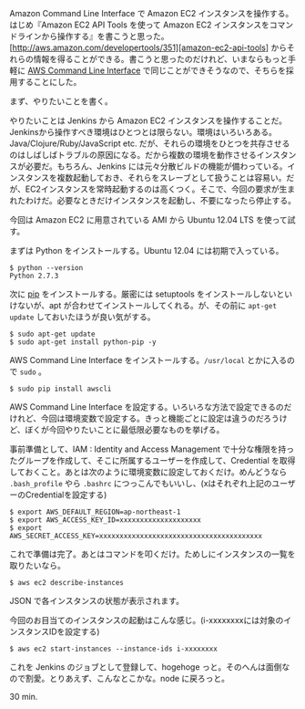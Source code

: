 Amazon Command Line Interface で Amazon EC2 インスタンスを操作する。はじめ『Amazon EC2 API Tools を使って Amazon EC2 インスタンスをコマンドラインから操作する』を書こうと思った。[http://aws.amazon.com/developertools/351][amazon-ec2-api-tools] からそれらの情報を得ることができる。書こうと思ったのだけれど、いまならもっと手軽に [AWS Command Line Interface][aws-cli] で同じことができそうなので、そちらを採用することにした。

まず、やりたいことを書く。

やりたいことは Jenkins から Amazon EC2 インスタンスを操作することだ。Jenkinsから操作すべき環境はひとつとは限らない。環境はいろいろある。Java/Clojure/Ruby/JavaScript etc. だが、それらの環境をひとつを共存させるのはしばしばトラブルの原因になる。だから複数の環境を動作させるインスタンスが必要だ。もちろん、Jenkins には元々分散ビルドの機能が備わっている。インスタンスを複数起動しておき、それらをスレーブとして扱うことは容易い。だが、EC2インスタンスを常時起動するのは高くつく。そこで、今回の要求が生まれたわけだ。必要なときだけインスタンスを起動し、不要になったら停止する。

今回は Amazon EC2 に用意されている AMI から Ubuntu 12.04 LTS を使って試す。

まずは Python をインストールする。Ubuntu 12.04 には初期で入っている。

    $ python --version
    Python 2.7.3

次に [pip][pip] をインストールする。厳密には setuptools をインストールしないといけないが、apt が合わせてインストールしてくれる。が、その前に `apt-get update` しておいたほうが良い気がする。

    $ sudo apt-get update
    $ sudo apt-get install python-pip -y

AWS Command Line Interface をインストールする。`/usr/local` とかに入るので `sudo` 。

    $ sudo pip install awscli

AWS Command Line Interface を設定する。いろいろな方法で設定できるのだけれど、今回は環境変数で設定する。きっと機能ごとに設定は違うのだろうけど、ぼくが今回やりたいことに最低限必要なものを挙げる。

事前準備として、IAM : Identity and Access Management で十分な権限を持ったグループを作成して、そこに所属するユーザーを作成して、Credential を取得しておくこと。あとは次のように環境変数に設定しておくだけ。めんどうなら `.bash_profile` やら `.bashrc` につっこんでもいいし、(xはそれぞれ上記のユーザーのCredentialを設定する)

    $ export AWS_DEFAULT_REGION=ap-northeast-1
    $ export AWS_ACCESS_KEY_ID=xxxxxxxxxxxxxxxxxxxx
    $ export AWS_SECRET_ACCESS_KEY=xxxxxxxxxxxxxxxxxxxxxxxxxxxxxxxxxxxxxxxx

これで準備は完了。あとはコマンドを叩くだけ。ためしにインスタンスの一覧を取りたいなら。

    $ aws ec2 describe-instances

JSON で各インスタンスの状態が表示されます。

今回のお目当てのインスタンスの起動はこんな感じ。(i-xxxxxxxxには対象のインスタンスIDを設定する)

    $ aws ec2 start-instances --instance-ids i-xxxxxxxx

これを Jenkins のジョブとして登録して、hogehoge っと。そのへんは面倒なので割愛。とりあえず、こんなとこかな。node に戻ろっと。

30 min.

[amazon-ec2-api-tools]: http://aws.amazon.com/developertools/351
[aws-cli]: http://aws.amazon.com/jp/cli/
[pip]: https://pypi.python.org/pypi/pip
[pip-ref1]: http://d.hatena.ne.jp/rudi/20110107/1294409385

